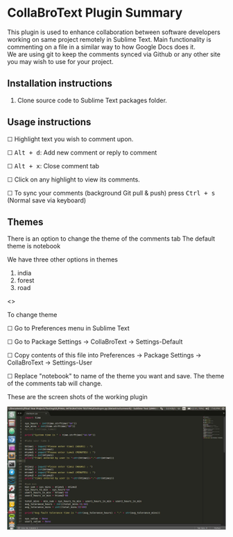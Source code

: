 # CollaBroText Plugin Summary

This plugin is used to enhance collaboration between software developers working on same project remotely in Sublime Text.
Main functionality is commenting on a file in a similar way to how Google Docs does it.   
We are using git to keep the comments synced via Github or any other site you may wish to use for your project.  

## Installation instructions
1) Clone source code to Sublime Text packages folder.



## Usage instructions

☐ Highlight text you wish to comment upon.

☐ <kbd>Alt + d</kbd>: Add new comment or reply to comment

☐ <kbd>Alt + x</kbd>: Close comment tab

☐ Click on any highlight to view its comments.

☐ To sync your comments (background Git pull & push) press <kbd> Ctrl + s</kbd> (Normal save via keyboard)


## Themes
There is an option to change the theme of the comments tab
The default theme is notebook

We have three other options in themes
  1) india
  2) forest
  3) road


<<pic of notebook theme>>

To change theme

 ☐ Go to Preferences menu in Sublime Text
  
 ☐ Go to Package Settings -> CollaBroText -> Settings-Default

 ☐ Copy contents of this file into Preferences -> Package Settings -> CollaBroText -> Settings-User
  
 ☐ Replace "notebook" to name of the theme you want and save. The theme of the comments tab will change. 

  
These are the screen shots of the working plugin

![](5.jpg?raw=true "start")
